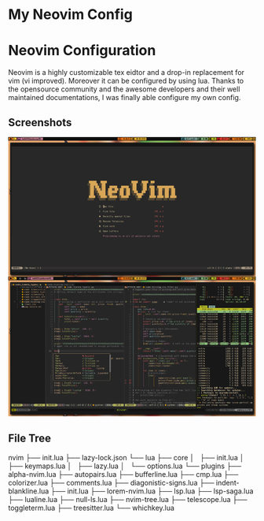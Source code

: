 # My Neovim Config

# Neovim Configuration

Neovim is a highly customizable tex eidtor and a drop-in replacement for vim (vi improved). Moreover it can be configured by using lua. Thanks to the opensource community and the awesome developers and their well maintained documentations, I was finally able configure my own config. 

## Screenshots

![UI](https://github.com/BIBJAW/myneovim/blob/main/neovimFinal.png?raw=true)

## File Tree

nvim
├── init.lua
├── lazy-lock.json
└── lua
    ├── core
    │   ├── init.lua
    │   ├── keymaps.lua
    │   ├── lazy.lua
    │   └── options.lua
    └── plugins
        ├── alpha-nvim.lua
        ├── autopairs.lua
        ├── bufferline.lua
        ├── cmp.lua
        ├── colorizer.lua
        ├── comments.lua
        ├── diagonistic-signs.lua
        ├── indent-blankline.lua
        ├── init.lua
        ├── lorem-nvim.lua
        ├── lsp.lua
        ├── lsp-saga.lua
        ├── lualine.lua
        ├── null-ls.lua
        ├── nvim-tree.lua
        ├── telescope.lua
        ├── toggleterm.lua
        ├── treesitter.lua
        └── whichkey.lua
